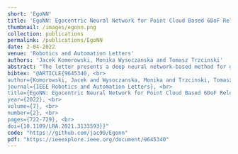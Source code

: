 ```yaml
---
short: 'EgoNN'
title: 'EgoNN: Egocentric Neural Network for Point Cloud Based 6DoF Relocalization at the City Scale'
thumbnail: /images/egonn.png
collection: publications
permalink: /publications/EgoNN
date: 2-04-2022
venue: 'Robotics and Automation Letters'
authors: 'Jacek Komorowski, Monika Wysoczanska and Tomasz Trzcinski'
abstract: "The letter presents a deep neural network-based method for global and local descriptors extraction from a point cloud acquired by a rotating 3D LiDAR. The descriptors can be used for two-stage 6DoF relocalization. First, a course position is retrieved by finding candidates with the closest global descriptor in the database of geo-tagged point clouds. Then, the 6DoF pose between a query point cloud and a database point cloud is estimated by matching local descriptors and using a robust estimator such as RANSAC. Our method has a simple, fully convolutional architecture based on a sparse voxelized representation. It can efficiently extract a global descriptor and a set of keypoints with local descriptors from large point clouds with tens of thousand points. Our code and pretrained models are publicly available on the project website."
bibtex: "@ARTICLE{9645340, <br>
author={Komorowski, Jacek and Wysoczanska, Monika and Trzcinski, Tomasz}, <br>
journal={IEEE Robotics and Automation Letters}, <br>
title={EgoNN: Egocentric Neural Network for Point Cloud Based 6DoF Relocalization at the City Scale}, <br>
year={2022}, <br>
volume={7}, <br>
number={2}, <br>
pages={722-729}, <br>
doi={10.1109/LRA.2021.3133593}}"
code: "https://github.com/jac99/Egonn"
pdf: "https://ieeexplore.ieee.org/document/9645340"
---
```


